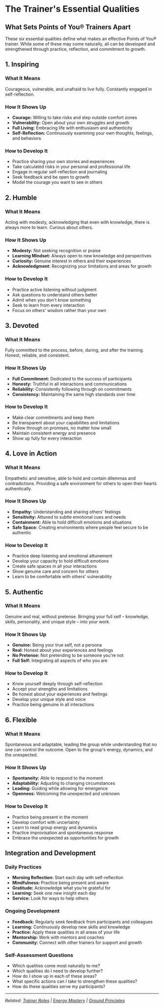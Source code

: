 # The Trainer's Essential Qualities

## What Sets Points of You® Trainers Apart

These six essential qualities define what makes an effective Points of You® trainer. While some of these may come naturally, all can be developed and strengthened through practice, reflection, and commitment to growth.

## 1. Inspiring

### What It Means
Courageous, vulnerable, and unafraid to live fully. Constantly engaged in self-reflection.

### How It Shows Up
- **Courage:** Willing to take risks and step outside comfort zones
- **Vulnerability:** Open about your own struggles and growth
- **Full Living:** Embracing life with enthusiasm and authenticity
- **Self-Reflection:** Continuously examining your own thoughts, feelings, and behaviors

### How to Develop It
- Practice sharing your own stories and experiences
- Take calculated risks in your personal and professional life
- Engage in regular self-reflection and journaling
- Seek feedback and be open to growth
- Model the courage you want to see in others

## 2. Humble

### What It Means
Acting with modesty, acknowledging that even with knowledge, there is always more to learn. Curious about others.

### How It Shows Up
- **Modesty:** Not seeking recognition or praise
- **Learning Mindset:** Always open to new knowledge and perspectives
- **Curiosity:** Genuine interest in others and their experiences
- **Acknowledgment:** Recognizing your limitations and areas for growth

### How to Develop It
- Practice active listening without judgment
- Ask questions to understand others better
- Admit when you don't know something
- Seek to learn from every interaction
- Focus on others' wisdom rather than your own

## 3. Devoted

### What It Means
Fully committed to the process, before, during, and after the training. Honest, reliable, and consistent.

### How It Shows Up
- **Full Commitment:** Dedicated to the success of participants
- **Honesty:** Truthful in all interactions and communications
- **Reliability:** Consistently following through on commitments
- **Consistency:** Maintaining the same high standards over time

### How to Develop It
- Make clear commitments and keep them
- Be transparent about your capabilities and limitations
- Follow through on promises, no matter how small
- Maintain consistent energy and presence
- Show up fully for every interaction

## 4. Love in Action

### What It Means
Empathetic and sensitive, able to hold and contain dilemmas and contradictions. Providing a safe environment for others to open their hearts authentically.

### How It Shows Up
- **Empathy:** Understanding and sharing others' feelings
- **Sensitivity:** Attuned to subtle emotional cues and needs
- **Containment:** Able to hold difficult emotions and situations
- **Safe Space:** Creating environments where people feel secure to be authentic

### How to Develop It
- Practice deep listening and emotional attunement
- Develop your capacity to hold difficult emotions
- Create safe spaces in all your interactions
- Show genuine care and concern for others
- Learn to be comfortable with others' vulnerability

## 5. Authentic

### What It Means
Genuine and real, without pretense. Bringing your full self – knowledge, skills, personality, and unique style – into your work.

### How It Shows Up
- **Genuine:** Being your true self, not a persona
- **Real:** Honest about your experiences and feelings
- **No Pretense:** Not pretending to be someone you're not
- **Full Self:** Integrating all aspects of who you are

### How to Develop It
- Know yourself deeply through self-reflection
- Accept your strengths and limitations
- Be honest about your experiences and feelings
- Develop your unique style and voice
- Practice being genuine in all interactions

## 6. Flexible

### What It Means
Spontaneous and adaptable, leading the group while understanding that no one can control the outcome. Open to the group's energy, dynamics, and the unexpected.

### How It Shows Up
- **Spontaneity:** Able to respond to the moment
- **Adaptability:** Adjusting to changing circumstances
- **Leading:** Guiding while allowing for emergence
- **Openness:** Welcoming the unexpected and unknown

### How to Develop It
- Practice being present in the moment
- Develop comfort with uncertainty
- Learn to read group energy and dynamics
- Practice improvisation and spontaneous response
- Embrace the unexpected as opportunities for growth

## Integration and Development

### Daily Practices
- **Morning Reflection:** Start each day with self-reflection
- **Mindfulness:** Practice being present and aware
- **Gratitude:** Acknowledge what you're grateful for
- **Learning:** Seek one new insight each day
- **Service:** Look for ways to help others

### Ongoing Development
- **Feedback:** Regularly seek feedback from participants and colleagues
- **Learning:** Continuously develop new skills and knowledge
- **Practice:** Apply these qualities in all areas of your life
- **Mentorship:** Work with mentors and coaches
- **Community:** Connect with other trainers for support and growth

### Self-Assessment Questions
- Which qualities come most naturally to me?
- Which qualities do I need to develop further?
- How do I show up in each of these areas?
- What specific actions can I take to strengthen these qualities?
- How do these qualities serve my participants?

---

*Related: [Trainer Roles](trainer-roles.md) | [Energy Mastery](energy-mastery.md) | [Ground Principles](../concepts/ground-principles.md)*
